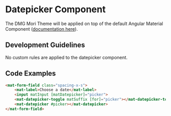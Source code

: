 # Datepicker Component

The DMG Mori Theme will be applied on top of the default Angular Material Component ([documentation here](https://material.angular.io/components/datepicker/overview)).

## Development Guidelines

No custom rules are applied to the datepicker component.

## Code Examples

``` html
<mat-form-field class="spacing-x-s">
    <mat-label>Choose a date</mat-label>
    <input matInput [matDatepicker]="picker">
    <mat-datepicker-toggle matSuffix [for]="picker"></mat-datepicker-toggle>
    <mat-datepicker #picker></mat-datepicker>
</mat-form-field>
```
